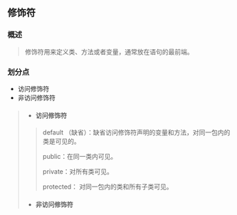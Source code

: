 ## 修饰符

### 概述  

> 修饰符用来定义类、方法或者变量，通常放在语句的最前端。

### 划分点

* 访问修饰符
* 非访问修饰符 

> * ####  访问修饰符
>
> > default （缺省）：缺省访问修饰符声明的变量和方法，对同一包内的类是可见的。
> >
> > public：在同一类内可见。
> >
> > private：对所有类可见。
> >
> > protected： 对同一包内的类和所有子类可见。
>
> * #### 非访问修饰符
>
> > 



<font color=red></font>
<font color=yellow></font>
<font color=green></font>